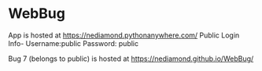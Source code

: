 # WebBug

App is hosted at https://nediamond.pythonanywhere.com/
Public Login Info- Username:public  Password: public

Bug 7 (belongs to public) is hosted at https://nediamond.github.io/WebBug/

